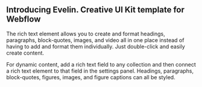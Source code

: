 ## Introducing Evelin. Creative UI Kit template for Webflow

The rich text element allows you to create and format headings, paragraphs,
block-quotes, images, and video all in one place instead of having to add and
format them individually. Just double-click and easily create content.

For dynamic content, add a rich text field to any collection and then connect
a rich text element to that field in the settings panel. Headings, paragraphs,
block-quotes, figures, images, and figure captions can all be styled.
